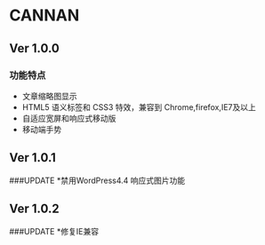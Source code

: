 <h1>CANNAN</h1>
<h2>Ver 1.0.0</h2>

### 功能特点

* 文章缩略图显示
* HTML5 语义标签和 CSS3 特效，兼容到 Chrome,firefox,IE7及以上
* 自适应宽屏和响应式移动版
* 移动端手势

<h2>Ver 1.0.1</h2>
###UPDATE
*禁用WordPress4.4 响应式图片功能

<h2>Ver 1.0.2</h2>
###UPDATE
*修复IE兼容
